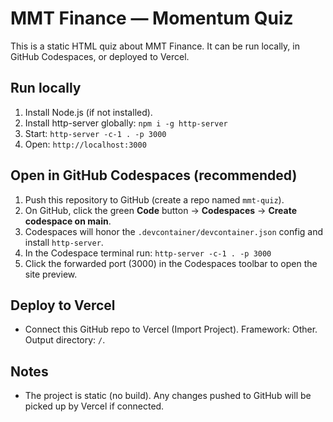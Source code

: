 # MMT Finance — Momentum Quiz

This is a static HTML quiz about MMT Finance. It can be run locally, in GitHub Codespaces, or deployed to Vercel.

## Run locally
1. Install Node.js (if not installed).
2. Install http-server globally: `npm i -g http-server`
3. Start: `http-server -c-1 . -p 3000`
4. Open: `http://localhost:3000`

## Open in GitHub Codespaces (recommended)
1. Push this repository to GitHub (create a repo named `mmt-quiz`).
2. On GitHub, click the green **Code** button → **Codespaces** → **Create codespace on main**.
3. Codespaces will honor the `.devcontainer/devcontainer.json` config and install `http-server`.
4. In the Codespace terminal run: `http-server -c-1 . -p 3000`
5. Click the forwarded port (3000) in the Codespaces toolbar to open the site preview.

## Deploy to Vercel
- Connect this GitHub repo to Vercel (Import Project). Framework: Other. Output directory: `/`.

## Notes
- The project is static (no build). Any changes pushed to GitHub will be picked up by Vercel if connected.